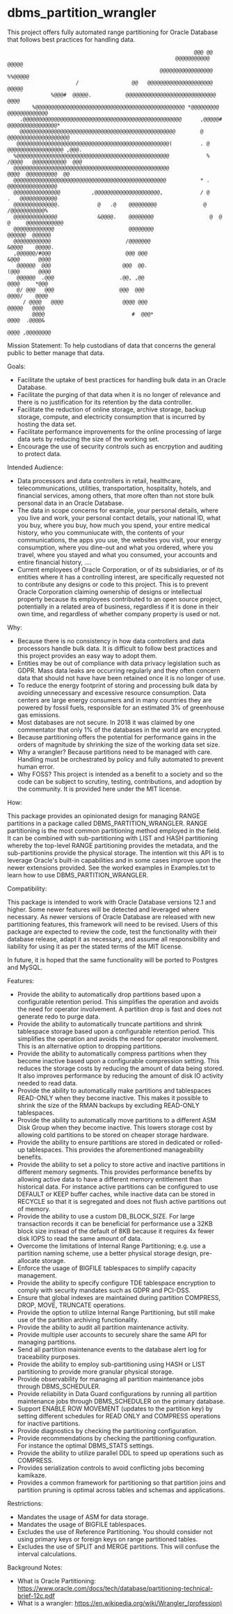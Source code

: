 # dbms_partition_wrangler
This project offers fully automated range partitioning for Oracle Database that follows best practices for handling data.

                                                                @@@ @@                              
                                                          @@@@@@@@@@@            @@@@@              
                                                     @@@@@@@@@@@@@@@@@           %%@@@@@            
                          /                 @@   @@@@@@@@@@@@@@@@@@@@@            @@@@@             
                  %@@@#  @@@@@.           @@@@@@@@@@@@@@@@@@@@@@@@@@@@@            @@@@             
            %@@@@@@@@@@@@@@@@@@@@@@@@@@@@@@@@@@@@@@@@@@@@@@@@ *@@@@@@@@@       @@@@@@@@@@@@@        
        .@@@@@@@@@@@@@@@@@@@@@@@@@@@@@@@@@@@@@@@@@@@@@@@@@@@      ,@@@@@#    @@@@@@@@@@@@@@@@*      
        @@@@@@@@@@@@@@@@@@@@@@@@@@@@@@@@@@@@@@@@@@@@@@@@@@        @        @@@@@@@@@@@@@@@@@@@@     
       @@@@@@@@@@@@@@@@@@@@@@@@@@@@@@@@@@@@@@@@@@@@@@@@@(         . @    @@@@@@@@@@@@@@@@@@ ,@@@.   
      %@@@@@@@@@@@@@@@@@@@@@@@@@@@@@@@@@@@@@@@@@@@@@@@@@            %   /@@@@   @@@@@@@@@@@  @@@    
      @@@@@@@@@@@@@@@@@@@@@@@@@@@@@@@@@@@@@@@@@@@@@@@@@@                   @@@@  @@@@@@@@@@  @@     
      @@@@@@@@@@@@@@@@@@@@@@@@@@@@@@@@@@@@@@@@@@@@@@@@@           * .         @@@@@@@@@@@@@@@@      
      @@@@@@@@@@@@@@@          ,@@@@@@@@@@@@@@@@@@@@@,            / @       .   @@@@@@@@@@@@        
      @@@@@@@@@@@@@@.            @   .@    @@@@@@@@@               @            /@@@@@@@@@@@%       
      @@@@@@@@@@@@@@             &@@@@.    @@@@@@@@                  @  @  @     @@@@@@@@@@@@       
      @@@@@@@@@@@@@                        @@@@@@@@                             @@@@@@  @@@@@@      
      @@@@@@@@@@@@                        /@@@@@@@                              &@@@@    @@@@@.     
      ,@@@@@@/#@@@                        @@@ @@@                               &@@@      @@@@      
       @@@@@@  @@@                       @@@  @@.                               (@@@      @@@@      
       @@@@@@  .@@@                     .@@, ,@@                                 @@@@     *@@@      
       @/ @@@   @@@                     @@@  @@@                                 @@@@/    @@@@      
         / @@@@   @@@@                   @@@@ @@@                                 @@@@@   @@@@      
            @@@@                            #  @@@*                                @@@@  .@@@@&     
                                                                                    @@@@ ,@@@@@@@@

Mission Statement: To help custodians of data that concerns the general public to better manage that data.

Goals:
* Facilitate the uptake of best practices for handling bulk data in an Oracle Database.
* Facilitate the purging of that data when it is no longer of relevance and there is no justification for its retention by the data controller.
* Facilitate the reduction of online storage, archive storage, backup storage, compute, and electricity consumption that is incurred by hosting the data set.
* Facilitate performance improvements for the online processing of large data sets by reducing the size of the working set.
* Encourage the use of security controls such as encrpytion and auditing to protect data.

Intended Audience:
* Data processors and data controllers in retail, healthcare, telecommunications, utilities, transportation, hospitality, hotels, and financial services, among others, that more often than not store bulk personal data in an Oracle Database.
* The data in scope concerns for example, your personal details, where you live and work, your personal contact details, your national ID, what you buy, where you buy, how much you spend, your entire medical history, who you communiucate with, the contents of your communications, the apps you use, the websites you visit, your energy consumption, where you dine-out and what you ordered, where you travel, where you stayed and what you consumed, your accounts and entire financial history, ....
* Current employees of Oracle Corporation, or of its subsidiaries, or of its entities where it has a controlling interest, are specifically requested not to contribute any designs or code to this project. This is to prevent Oracle Corporation claiming ownership of designs or intellectual property because its employees contributed to an open source project, potentially in a related area of business, regardless if it is done in their own time, and regardless of whether company property is used or not.

Why:
* Because there is no consistency in how data controllers and data processors handle bulk data. It is difficult to follow best practices and this project provides an easy way to adopt them.
* Entities may be out of compliance with data privacy legislation such as GDPR. Mass data leaks are occurring regularly and they often concern data that should not have have been retained once it is no longer of use.
* To reduce the energy footprint of storing and processing bulk data by avoiding unnecessary and excessive resource consumption. Data centers are large energy consumers and in many countries they are powered by fossil fuels, responsible for an estimated 3% of greenhouse gas emissions.
* Most databases are not secure. In 2018 it was claimed by one commentator that only 1% of the databases in the world are encrypted.
* Because partitioning offers the potential for performance gains in the orders of magnitude by shrinking the size of the working data set size.
* Why a wrangler? Because partitions need to be managed with care. Handling must be orchestrated by policy and fully automated to prevent human error.
* Why FOSS? This project is intended as a benefit to a society and so the code can be subject to scrutiny, testing, contributions, and adoption by the community. It is provided here under the MIT license.

How:

This package provides an opinionated design for managing RANGE partitions in a package called DBMS_PARTITION_WRANGLER.
RANGE partitioning is the most common partitioning method employed in the field. It can be combined with sub-partitioning with LIST and HASH partitioning whereby the top-level RANGE partitioning provides the metadata, and the sub-partitionins provide the physical storage. The intention wit this API is to leverage Oracle's built-in capabilities and in some cases improve upon the newer extensions provided.
See the worked examples in Examples.txt to learn how to use DBMS_PARTITION_WRANGLER.

Compatibility:

This package is intended to work with Oracle Database versions 12.1 and higher. Some newer features will be detected and leveraged where necessary. As newer versions of Oracle Database are released with new partitioning features, this framework will need to be revised. Users of this package are expected to review the code, test the functionality with their database release, adapt it as necessary, and assume all responsibility and liability for using it as per the stated terms of the MIT license.

In future, it is hoped that the same functionality will be ported to Postgres and MySQL.

Features:

* Provide the ability to automatically drop partitions based upon a configurable retention period. This simplifies the operation and avoids the need for operator involvement. A partition drop is fast and does not generate redo to purge data.
* Provide the ability to automatically truncate partitions and shrink tablespace storage based upon a configurable retention period. This simplifies the operation and avoids the need for operator involvement. This is an alternative option to dropping partitions.
* Provide the ability to automatically compress partitions when they become inactive based upon a configurable compression setting. This reduces the storage costs by reducing the amount of data being stored. It also improves performance by reducing the amount of disk IO activity needed to read data.
* Provide the ability to automatically make partitions and tablespaces READ-ONLY when they become inactive. This makes it possible to shrink the size of the RMAN backups by excluding READ-ONLY tablespaces.
* Provide the ability to automatically move partitions to a different ASM Disk Group when they become inactive. This lowers storage cost by allowing cold partitions to be stored on cheaper storage hardware.
* Provide the ability to ensure partitions are stored in dedicated or rolled-up tablespaces. This provides the aforementioned manageability benefits.
* Provide the ability to set a policy to store active and inactive partitions in different memory segments. This provides performance benefits by allowing active data to have a different memory entitlement than historical data. For instance active partitions can be configured to use DEFAULT or KEEP buffer caches, while inactive data can be stored in RECYCLE so that it is segregated and does not flush active partitions out of memory.
* Provide the ability to use a custom DB_BLOCK_SIZE. For large transaction records it can be beneficial for performance use a 32KB block size instead of the default of 8KB because it requires 4x fewer disk IOPS to read the same amount of data.
* Overcome the limitations of Internal Range Partitioning; e.g. use a partition naming scheme, use a better physical storage design, pre-allocate storage.
* Enforce the usage of BIGFILE tablespaces to simplify capacity management.
* Provide the ability to specify configure TDE tablespace encryption to comply with security mandates such as GDPR and PCI-DSS.
* Ensure that global indexes are maintained during partition COMPRESS, DROP, MOVE, TRUNCATE operations.
* Provide the option to utilize Internal Range Partitioning, but still make use of the partition archiving functionality.
* Provide the ability to audit all partition maintenance activity.
* Provide multiple user accounts to securely share the same API for managing partitions.
* Send all partition maintenance events to the database alert log for traceability purposes.
* Provide the ability to employ sub-partitioning using HASH or LIST partitioning to provide more granular physical storage.
* Provide observability for managing all partition maintenance jobs through DBMS_SCHEDULER.
* Provide reliability in Data Guard configurations by running all partition maintenance jobs through DBMS_SCHEDULER on the primary database.
* Support ENABLE ROW MOVEMENT (updates to the partition key) by setting different schedules for READ ONLY and COMPRESS operations for inactive partitions.
* Provide diagnostics by checking the partitioning configuration.
* Provide recommendations by checking the partitioning configuration. For instance the optimal DBMS_STATS settings.
* Provide the ability to utilize parallel DDL to speed up operations such as COMPRESS.
* Provides serialization controls to avoid conflicting jobs becoming kamikaze.
* Provides a common framework for partitioning so that partition joins and partition pruning is optimal across tables and schemas and applications.

Restrictions:

* Mandates the usage of ASM for data storage.
* Mandates the usage of BIGFILE tablespaces.
* Excludes the use of Reference Partitioning. You should consider not using primary keys or foreign keys on range partitioned tables.
* Excludes the use of SPLIT and MERGE partitions. This will confuse the interval calculations.

Background Notes:

* What is Oracle Partitioning: https://www.oracle.com/docs/tech/database/partitioning-technical-brief-12c.pdf
* What is a wrangler: https://en.wikipedia.org/wiki/Wrangler_(profession)

